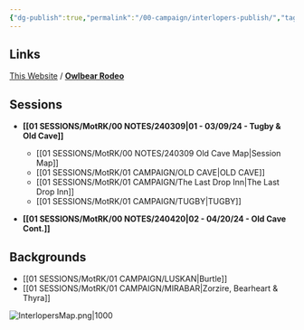 ```yaml
---
{"dg-publish":true,"permalink":"/00-campaign/interlopers-publish/","tags":["gardenEntry"]}
---
```


## Links
[This Website](https://dot-mm.vercel.app) /  **[Owlbear Rodeo](https://www.owlbear.rodeo/room/INJ5YS23Akae/TheInterlopers)**

## Sessions

- **[[01 SESSIONS/MotRK/00 NOTES/240309\|01 - 03/09/24 - Tugby & Old Cave]]**
	- [[01 SESSIONS/MotRK/00 NOTES/240309 Old Cave Map\|Session Map]]
	- [[01 SESSIONS/MotRK/01 CAMPAIGN/OLD CAVE\|OLD CAVE]] 
	- [[01 SESSIONS/MotRK/01 CAMPAIGN/The Last Drop Inn\|The Last Drop Inn]]
	- [[01 SESSIONS/MotRK/01 CAMPAIGN/TUGBY\|TUGBY]] 

- **[[01 SESSIONS/MotRK/00 NOTES/240420\|02 - 04/20/24 - Old Cave Cont.]]**

## Backgrounds

- [[01 SESSIONS/MotRK/01 CAMPAIGN/LUSKAN\|Burtle]] 
- [[01 SESSIONS/MotRK/01 CAMPAIGN/MIRABAR\|Zorzire, Bearheart & Thyra]] 


![InterlopersMap.png|1000](/img/user/zMISC/z_Assets/InterlopersMap.png)
